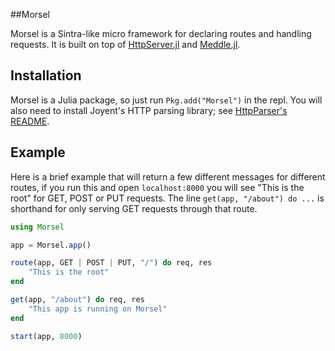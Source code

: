 ##Morsel

Morsel is a Sintra-like micro framework for declaring routes and handling requests.
It is built on top of [HttpServer.jl](https://github.com/hackerschool/HttpServer.jl)
and [Meddle.jl](https://github.com/hackerschool/Meddle.jl).

## Installation

Morsel is a Julia package, so just run `Pkg.add("Morsel")` in the repl.
You will also need to install Joyent's HTTP parsing library;
see [HttpParser's README](https://github.com/hackerschool/HttpParser.jl).

## Example

Here is a brief example that will return a few different messages for different routes,
if you run this and open `localhost:8000` you will see "This is the root" for GET, POST or PUT requests.
The line `get(app, "/about") do ...` is shorthand for only serving GET requests through that route.

```.jl
using Morsel

app = Morsel.app()

route(app, GET | POST | PUT, "/") do req, res
    "This is the root"
end

get(app, "/about") do req, res
    "This app is running on Morsel"
end

start(app, 8000)
```

